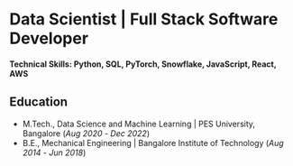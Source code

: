 # Data Scientist | Full Stack Software Developer

#### Technical Skills: Python, SQL, PyTorch, Snowflake, JavaScript, React, AWS

## Education
- M.Tech., Data Science and Machine Learning | PES University, Bangalore (_Aug 2020_ - _Dec 2022_)								       
- B.E., Mechanical Engineering	| Bangalore Institute of Technology (_Aug 2014_ - _Jun 2018_)

